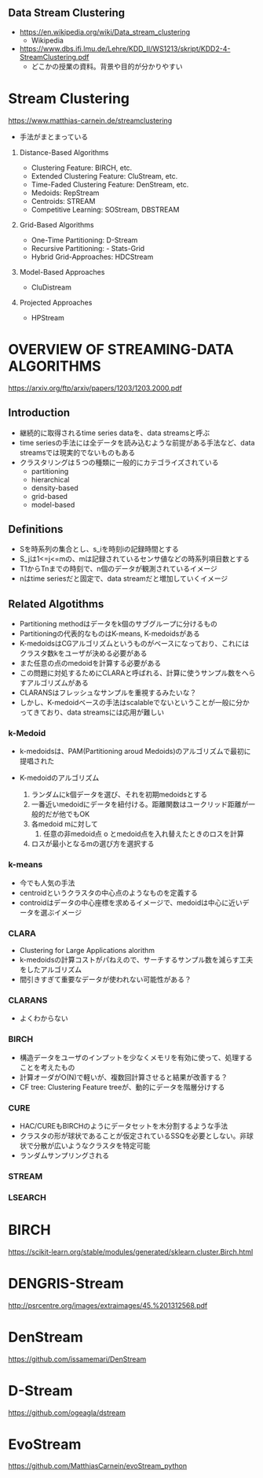## Data Stream Clustering
* https://en.wikipedia.org/wiki/Data_stream_clustering
    * Wikipedia
* https://www.dbs.ifi.lmu.de/Lehre/KDD_II/WS1213/skript/KDD2-4-StreamClustering.pdf
    * どこかの授業の資料。背景や目的が分かりやすい

# Stream Clustering
https://www.matthias-carnein.de/streamclustering
* 手法がまとまっている

1. Distance-Based Algorithms
    - Clustering Feature: BIRCH, etc.
    - Extended Clustering Feature: CluStream, etc.
    - Time-Faded Clustering Feature: DenStream, etc.
    - Medoids: RepStream
    - Centroids: STREAM
    - Competitive Learning: SOStream, DBSTREAM

2. Grid-Based Algorithms
    - One-Time Partitioning: D-Stream
    - Recursive Partitioning: - Stats-Grid
    - Hybrid Grid-Approaches: HDCStream

3. Model-Based Approaches
    - CluDistream

4. Projected Approaches
    - HPStream

# OVERVIEW OF STREAMING-DATA ALGORITHMS
https://arxiv.org/ftp/arxiv/papers/1203/1203.2000.pdf

## Introduction
* 継続的に取得されるtime series dataを、data streamsと呼ぶ
* time seriesの手法には全データを読み込むような前提がある手法など、data streamsでは現実的でないものもある
* クラスタリングは５つの種類に一般的にカテゴライズされている
    * partitioning
    * hierarchical
    * density-based
    * grid-based
    * model-based

## Definitions
* Sを時系列の集合とし、s_iを時刻iの記録時間とする
* S_jは1<=j<=mの、mは記録されているセンサ値などの時系列項目数とする
* T1からTnまでの時刻で、n個のデータが観測されているイメージ
* nはtime seriesだと固定で、data streamだと増加していくイメージ

## Related Algotithms
* Partitioning methodはデータをk個のサブグループに分けるもの
* Partitioningの代表的なものはK-means, K-medoidsがある
* K-medoidsはCGアルゴリズムというものがベースになっており、これにはクラスタ数kをユーザが決める必要がある
* また任意の点のmedoidを計算する必要がある
* この問題に対処するためにCLARAと呼ばれる、計算に使うサンプル数をへらすアルゴリズムがある
* CLARANSはフレッシュなサンプルを重視するみたいな？
* しかし、K-medoidベースの手法はscalableでないということが一般に分かってきており、data streamsには応用が難しい

### k-Medoid
* k-medoidsは、PAM(Partitioning aroud Medoids)のアルゴリズムで最初に提唱された

* K-medoidのアルゴリズム
    1. ランダムにk個データを選び、それを初期medoidsとする
    1. 一番近いmedoidにデータを紐付ける。距離関数はユークリッド距離が一般的だが他でもOK
    1. 各medoid mに対して
        1. 任意の非medoid点 o とmedoid点を入れ替えたときのロスを計算
    1. ロスが最小となるmの選び方を選択する

### k-means
* 今でも人気の手法
* centroidというクラスタの中心点のようなものを定義する
* controidはデータの中心座標を求めるイメージで、medoidは中心に近いデータを選ぶイメージ

### CLARA
* Clustering for Large Applications alorithm
* k-medoidsの計算コストがパねえので、サーチするサンプル数を減らす工夫をしたアルゴリズム
* 間引きすぎて重要なデータが使われない可能性がある？

### CLARANS
* よくわからない

### BIRCH
* 構造データをユーザのインプットを少なくメモリを有効に使って、処理することを考えたもの
* 計算オーダがO(N)で軽いが、複数回計算させると結果が改善する？
* CF tree: Clustering Feature treeが、動的にデータを階層分けする

### CURE
* HAC/CUREもBIRCHのようにデータセットを木分割するような手法
* クラスタの形が球状であることが仮定されているSSQを必要としない。非球状で分散が広いようなクラスタを特定可能
* ランダムサンプリングされる

### STREAM

### LSEARCH

# BIRCH
https://scikit-learn.org/stable/modules/generated/sklearn.cluster.Birch.html

# DENGRIS-Stream
http://psrcentre.org/images/extraimages/45.%201312568.pdf

# DenStream
https://github.com/issamemari/DenStream

# D-Stream
https://github.com/ogeagla/dstream

# EvoStream
https://github.com/MatthiasCarnein/evoStream_python
